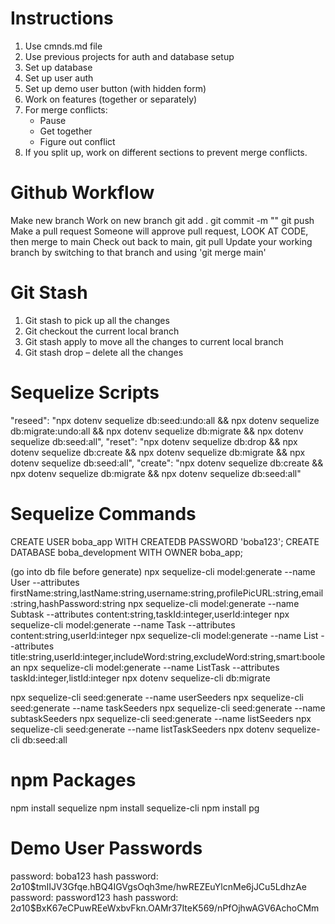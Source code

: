 
# Instructions
1. Use cmnds.md file
2. Use previous projects for auth and database setup
3. Set up database
4. Set up user auth
5. Set up demo user button (with hidden form)
6. Work on features (together or separately)
7. For merge conflicts:
    - Pause
    - Get together
    - Figure out conflict
8. If you split up, work on different sections to prevent merge conflicts.

# Github Workflow
Make new branch
Work on new branch
    git add .
    git commit -m ""
    git push
Make a pull request
Someone will approve pull request, LOOK AT CODE, then merge to main
Check out back to main, git pull
Update your working branch by switching to that branch and using 'git merge main'

# Git Stash
1.	Git stash to pick up all the changes
2.	Git checkout the current local branch
3.	Git stash apply to move all the changes to current local branch
4.	Git stash drop – delete all the changes

# Sequelize Scripts
"reseed": "npx dotenv sequelize db:seed:undo:all && npx dotenv sequelize db:migrate:undo:all && npx dotenv sequelize db:migrate && npx dotenv sequelize db:seed:all",
"reset": "npx dotenv sequelize db:drop && npx dotenv sequelize db:create && npx dotenv sequelize db:migrate && npx dotenv sequelize db:seed:all",
"create": "npx dotenv sequelize db:create && npx dotenv sequelize db:migrate && npx dotenv sequelize db:seed:all"


# Sequelize Commands
CREATE USER boba_app WITH CREATEDB PASSWORD 'boba123';
CREATE DATABASE boba_development WITH OWNER boba_app;

(go into db file before generate)
npx sequelize-cli model:generate --name User --attributes firstName:string,lastName:string,username:string,profilePicURL:string,email:string,hashPassword:string
npx sequelize-cli model:generate --name Subtask --attributes content:string,taskId:integer,userId:integer
npx sequelize-cli model:generate --name Task --attributes content:string,userId:integer
npx sequelize-cli model:generate --name List --attributes title:string,userId:integer,includeWord:string,excludeWord:string,smart:boolean
npx sequelize-cli model:generate --name ListTask --attributes taskId:integer,listId:integer
npx dotenv sequelize-cli db:migrate

npx sequelize-cli seed:generate --name userSeeders
npx sequelize-cli seed:generate --name taskSeeders
npx sequelize-cli seed:generate --name subtaskSeeders
npx sequelize-cli seed:generate --name listSeeders
npx sequelize-cli seed:generate --name listTaskSeeders
npx dotenv sequelize-cli db:seed:all


# npm Packages
npm install sequelize
npm install sequelize-cli
npm install pg


# Demo User Passwords
password: boba123
hash password: $2a$10$tmIIJV3Gfqe.hBQ4IGVgsOqh3me/hwREZEuYlcnMe6jJCu5LdhzAe
password: password123
hash password: $2a$10$BxK67eCPuwREeWxbvFkn.OAMr37IteK569/nPfOjhwAGV6AchoCMm
